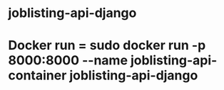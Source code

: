 # joblisting-api-django

# Docker run = sudo docker run -p 8000:8000 --name joblisting-api-container joblisting-api-django
